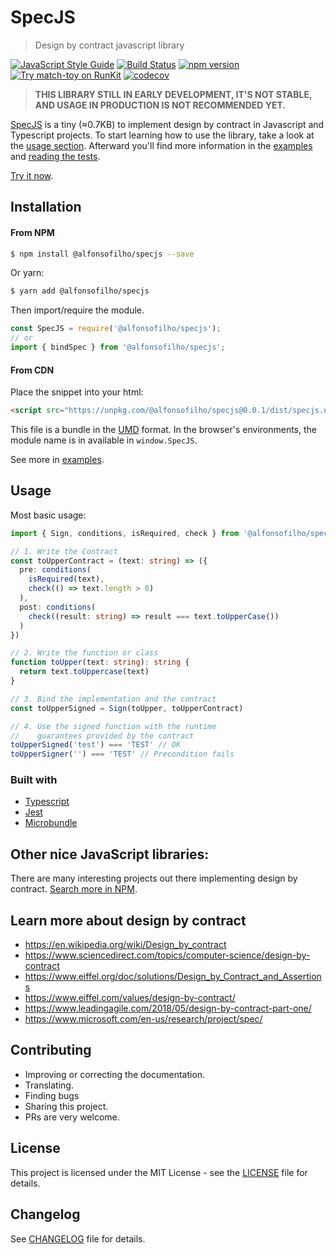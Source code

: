 # SpecJS
> Design by contract javascript library

[![JavaScript Style Guide](https://img.shields.io/badge/code_style-standard-brightgreen.svg)](https://standardjs.com)
[![Build Status](https://travis-ci.com/AlfonsoFilho/specjs.svg?branch=master)](https://travis-ci.com/AlfonsoFilho/specjs)
[![npm version](https://badge.fury.io/js/%40alfonsofilho%2Fspecjs.svg)](https://badge.fury.io/js/%40alfonsofilho%2Fspecjs)
[![Try match-toy on RunKit](https://badge.runkitcdn.com/%40alfonsofilho%2Fspecjs.svg)](https://npm.runkit.com/%40alfonsofilho%2Fspecjs)
[![codecov](https://codecov.io/gh/AlfonsoFilho/SpecJS/branch/master/graph/badge.svg)](https://codecov.io/gh/AlfonsoFilho/SpecJS)

> **THIS LIBRARY STILL IN EARLY DEVELOPMENT, IT'S NOT STABLE, AND USAGE IN PRODUCTION IS NOT RECOMMENDED YET.**

[SpecJS](https://github.com/AlfonsoFilho/specjs#readme) is a tiny (≈0.7KB) to implement design by contract in Javascript and Typescript projects. To start learning how to use the library, take a look at the [usage section](#Usage). Afterward you'll find more information in the [examples](./examples) and [reading the tests](./src).

[Try it now](https://npm.runkit.com/%40alfonsofilho%2Fspecjs).


## Installation
#### From NPM
```sh
$ npm install @alfonsofilho/specjs --save
```
Or yarn:
```sh
$ yarn add @alfonsofilho/specjs
```
Then import/require the module.
```javascript
const SpecJS = require('@alfonsofilho/specjs');
// or
import { bindSpec } from '@alfonsofilho/specjs';
```

#### From CDN
Place the snippet into your html:
```html
<script src="https://unpkg.com/@alfonsofilho/specjs@0.0.1/dist/specjs.umd.js"></script>
```

This file is a bundle in the [UMD](https://github.com/umdjs/umd) format. In the browser's environments, the module name is in available in `window.SpecJS`.


See more in [examples](./examples).

## Usage
Most basic usage:
```typescript
import { Sign, conditions, isRequired, check } from '@alfonsofilho/specjs';

// 1. Write the Contract
const toUpperContract = (text: string) => ({
  pre: conditions(
    isRequired(text),
    check(() => text.length > 0)
  ),
  post: conditions(
    check((result: string) => result === text.toUpperCase())
  )
})

// 2. Write the function or class
function toUpper(text: string): string {
  return text.toUppercase(text)
}

// 3. Bind the implementation and the contract
const toUpperSigned = Sign(toUpper, toUpperContract)

// 4. Use the signed function with the runtime
//    guarantees provided by the contract
toUpperSigned('test') === 'TEST' // OK
toUpperSigner('') === 'TEST' // Precondition fails


```

### Built with
- [Typescript](https://www.typescriptlang.org/)
- [Jest](https://facebook.github.io/jest/)
- [Microbundle](https://github.com/developit/microbundle)

## Other nice JavaScript libraries:
There are many interesting projects out there implementing design by contract. [Search more in NPM](https://www.npmjs.com/search?q=design%20by%20contract).

## Learn more about design by contract
- https://en.wikipedia.org/wiki/Design_by_contract
- https://www.sciencedirect.com/topics/computer-science/design-by-contract
- https://www.eiffel.org/doc/solutions/Design_by_Contract_and_Assertions
- https://www.eiffel.com/values/design-by-contract/
- https://www.leadingagile.com/2018/05/design-by-contract-part-one/
- https://www.microsoft.com/en-us/research/project/spec/

## Contributing
- Improving or correcting the documentation.
- Translating.
- Finding bugs
- Sharing this project.
- PRs are very welcome.

## License
This project is licensed under the MIT License - see the [LICENSE](LICENSE) file for details.

## Changelog
See [CHANGELOG](CHANGELOG.md) file for details.
